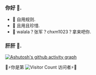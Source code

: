 ### 你好 👋.

- 🎇 自用规则.
- 🌠 且用且珍惜.
- 🔮 walala？张军？chxm1023？拿来吧你.

### 肝肝 🌆.


[![Ashutosh's github activity graph](https://github-readme-activity-graph.vercel.app/graph?username=ruaou&theme=nightowl)](https://github.com/ashutosh00710/github-readme-activity-graph)

👾⚡你是第 ![Visitor Count](https://profile-counter.glitch.me/ruaou/count.svg) 访问者⚡👾
